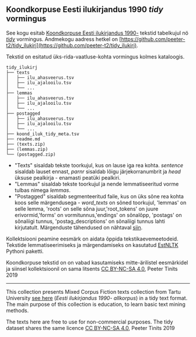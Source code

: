 ## Koondkorpuse Eesti ilukirjandus 1990 _tidy_ vormingus

See kogu esitab [Koondkorpuse Eesti ilukirjandus 1990-](https://www.cl.ut.ee/korpused/segakorpus/eesti_ilukirjandus_1990/) tekstid tabelkujul nö [_tidy_](https://en.wikipedia.org/wiki/Tidy_data) vormingus.  Andmekogu aadress hetkel on [https://github.com/peeter-t2/tidy_ilukirj](https://github.com/peeter-t2/tidy_ilukirj).

Tekstid on esitatud üks-rida-vaatluse-kohta vormingus kolmes kataloogis. 

```
tidy_ilukirj
├── texts
│   ├── ilu_ahasveerus.tsv
│   ├── ilu_ajalooilu.tsv
│   └── ...
├── lemmas
│   ├── ilu_ahasveerus.tsv
│   ├── ilu_ajalooilu.tsv
│   └── ...
├── postagged
│   ├── ilu_ahasveerus.tsv
│   ├── ilu_ajalooilu.tsv
│   └── ...
├── koond_iluk_tidy_meta.tsv
├── readme.md
├── (texts.zip)
├── (lemmas.zip)
└── (postagged.zip)
```

- "Texts" sisaldab tekste toorkujul, kus on lause iga rea kohta. _sentence_ sisaldab lauset ennast, _parnr_ sisaldab lõigu järjekorranumbrit ja _head_ üksuse pealkirja - enamasti peatüki pealkiri. 
- "Lemmas" sisaldab tekste toorkujul ja nende lemmatiseeritud vorme tulbas nimega _lemmas_. 
- "Postagged" sisaldab segmenteeritud faile, kus on üks sõne rea kohta koos selle märgendusega - _word_texts_ on sõned toorkujul, 'lemmas' on selle lemma, 'roots' on selle sõna juur,'root_tokens' on juure erivormid,'forms' on vormitunnus,'endings' on sõnalõpp, 'postags' on sõnaliigi tunnus, 'postag_descriptions' on sõnaliigi tunnus lahti kirjutatult. Märgenduste tähendused on nähtaval [siin](https://estnltk.github.io/estnltk/1.4/tutorials/morf_tables.html).

Kollektsiooni peamine eesmärk on aidata õppida tekstikaevemeetodeid. Tekstide lemmatiseerimiseks ja märgendamiseks on kasutatud [EstNLTK](https://github.com/estnltk/estnltk) Pythoni paketti.

Koondkorpuse tekstid on on vabad kasutamiseks mitte-ärilistel eesmärkidel ja siinsel kollektsioonil on sama litsents [CC BY-NC-SA 4.0](https://creativecommons.org/licenses/by-nc-sa/4.0/en/), Peeter Tinits 2019


-----------

This collection presents Mixed Corpus Fiction texts collection from Tartu University [see here](https://www.cl.ut.ee/korpused/segakorpus/eesti_ilukirjandus_1990/) (_Eesti ilukirjandus 1990- allkorpus_) in a tidy text format. The main purpose of this collection is education, to learn basic text mining methods.

The texts here are free to use for non-commercial purposes. The tidy dataset shares the same licence [CC BY-NC-SA 4.0](https://creativecommons.org/licenses/by-nc-sa/4.0/en/), Peeter Tinits 2019